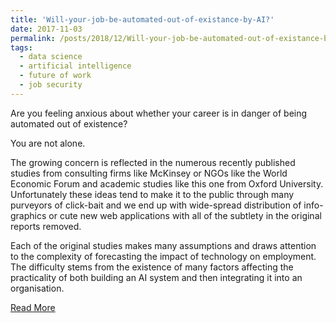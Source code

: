 ```yaml
---
title: 'Will-your-job-be-automated-out-of-existance-by-AI?'
date: 2017-11-03
permalink: /posts/2018/12/Will-your-job-be-automated-out-of-existance-by-AI/
tags:
  - data science
  - artificial intelligence
  - future of work
  - job security
---
```


Are you feeling anxious about whether your career is in danger of being automated out of existence?

You are not alone.

The growing concern is reflected in the numerous recently published studies from consulting firms like McKinsey or NGOs like the World Economic Forum and academic studies like this one from Oxford University. Unfortunately these ideas tend to make it to the public through many purveyors of click-bait and we end up with wide-spread distribution of info-graphics or cute new web applications with all of the subtlety in the original reports removed.

Each of the original studies makes many assumptions and draws attention to the complexity of forecasting the impact of technology on employment. The difficulty stems from the existence of many factors affecting the practicality of both building an AI system and then integrating it into an organisation.


[Read More](https://www.linkedin.com/pulse/your-job-automated-out-existence-ai-john-hawkins/)
